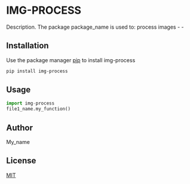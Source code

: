 # IMG-PROCESS

Description. 
The package package_name is used to: process images
	- 
	-

## Installation

Use the package manager [pip](https://pip.pypa.io/en/stable/) to install img-process

```bash
pip install img-process
```

## Usage

```python
import img-process
file1_name.my_function()
```

## Author
My_name

## License
[MIT](https://choosealicense.com/licenses/mit/)
